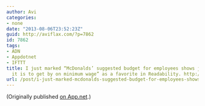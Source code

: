 ```yaml
---
author: Avi
categories:
- none
date: "2013-08-06T23:52:23Z"
guid: http://aviflax.com/?p=7862
id: 7862
tags:
- ADN
- Appdotnet
- IFTTT
title: I just marked “McDonalds’ suggested budget for employees shows just how impossible
  it is to get by on minimum wage” as a favorite in Readability. http://www.readability.com/articles/ptanxaqd
url: /post/i-just-marked-mcdonalds-suggested-budget-for-employees-shows-just-how-impossible-it-is-to-get-by-on-minimum-wage-as-a-favorite-in-readability-httpwww-readability-comart/
---
```

(Originally published [on App.net](http://alpha.app.net/aviflax/post/8559070).)